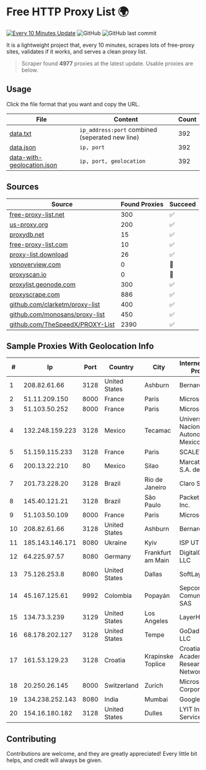 
# Free HTTP Proxy List 🌍

[![Every 10 Minutes Update](https://github.com/mertguvencli/http-proxy-list/actions/workflows/main.yml/badge.svg?branch=main)](https://github.com/mertguvencli/http-proxy-list/actions/workflows/main.yml)
![GitHub](https://img.shields.io/github/license/mertguvencli/http-proxy-list)
![GitHub last commit](https://img.shields.io/github/last-commit/mertguvencli/http-proxy-list)

It is a lightweight project that, every 10 minutes, scrapes lots of free-proxy sites, validates if it works, and serves a clean proxy list.


> Scraper found **4977** proxies at the latest update. Usable proxies are below.

## Usage

Click the file format that you want and copy the URL.


|File|Content|Count|
|----|-------|-----|
|[data.txt](https://raw.githubusercontent.com/mertguvencli/http-proxy-list/main/proxy-list/data.txt)|`ip_address:port` combined (seperated new line)|392|
|[data.json](https://raw.githubusercontent.com/mertguvencli/http-proxy-list/main/proxy-list/data.json)|`ip, port`|392|
|[data-with-geolocation.json](https://raw.githubusercontent.com/mertguvencli/http-proxy-list/main/proxy-list/data-with-geolocation.json)|`ip, port, geolocation`|392|

## Sources

|Source|Found Proxies|Succeed|
|------|-------------|-------|
|[free-proxy-list.net](https://free-proxy-list.net)|300|✅|
|[us-proxy.org](https://www.us-proxy.org)|200|✅|
|[proxydb.net](http://proxydb.net)|15|✅|
|[free-proxy-list.com](https://free-proxy-list.com/?page=&port=&type%5B%5D=http&type%5B%5D=https&up_time=0&search=Search)|10|✅|
|[proxy-list.download](https://www.proxy-list.download/HTTP)|26|✅|
|[vpnoverview.com](https://vpnoverview.com/privacy/anonymous-browsing/free-proxy-servers)|0|🚫|
|[proxyscan.io](https://www.proxyscan.io)|0|🚫|
|[proxylist.geonode.com](https://proxylist.geonode.com/api/proxy-list?limit=300&page=1&sort_by=lastChecked&sort_type=desc&protocols=http,https)|300|✅|
|[proxyscrape.com](https://api.proxyscrape.com/v2/?request=displayproxies&protocol=http&timeout=10000&country=all&ssl=all&anonymity=all)|886|✅|
|[github.com/clarketm/proxy-list](https://raw.githubusercontent.com/clarketm/proxy-list/master/proxy-list-raw.txt)|400|✅|
|[github.com/monosans/proxy-list](https://raw.githubusercontent.com/monosans/proxy-list/main/proxies/http.txt)|450|✅|
|[github.com/TheSpeedX/PROXY-List](https://raw.githubusercontent.com/TheSpeedX/PROXY-List/master/http.txt)|2390|✅|


## Sample Proxies With Geolocation Info

|#|Ip|Port|Country|City|Internet Service Provider|
|-|--|----|-------|----|-------------------------|
|1|208.82.61.66|3128|United States|Ashburn|Bernardi Sounds|
|2|51.11.209.150|8000|France|Paris|Microsoft|
|3|51.103.50.252|8000|France|Paris|Microsoft|
|4|132.248.159.223|3128|Mexico|Tecamac|Universidad Nacional Autonoma de Mexico|
|5|51.159.115.233|3128|France|Paris|SCALEWAY|
|6|200.13.22.210|80|Mexico|Silao|Marcatel Com, S.A. de C.V.|
|7|201.73.228.20|3128|Brazil|Rio de Janeiro|Claro S.A|
|8|145.40.121.21|3128|Brazil|São Paulo|Packet Host, Inc.|
|9|51.103.50.109|8000|France|Paris|Microsoft|
|10|208.82.61.66|3128|United States|Ashburn|Bernardi Sounds|
|11|185.143.146.171|8080|Ukraine|Kyiv|ISP UTELS|
|12|64.225.97.57|8080|Germany|Frankfurt am Main|DigitalOcean, LLC|
|13|75.126.253.8|8080|United States|Dallas|SoftLayer|
|14|45.167.125.61|9992|Colombia|Popayán|Sepcom Comunicaciones SAS|
|15|134.73.3.239|3129|United States|Los Angeles|LayerHost|
|16|68.178.202.127|3128|United States|Tempe|GoDaddy.com, LLC|
|17|161.53.129.23|3128|Croatia|Krapinske Toplice|Croatian Academic and Research Network|
|18|20.250.26.145|8000|Switzerland|Zurich|Microsoft Corporation|
|19|134.238.252.143|8080|India|Mumbai|Google LLC|
|20|154.16.180.182|3128|United States|Dulles|LYIT Internet Services|



## Contributing

Contributions are welcome, and they are greatly appreciated! Every
little bit helps, and credit will always be given.

